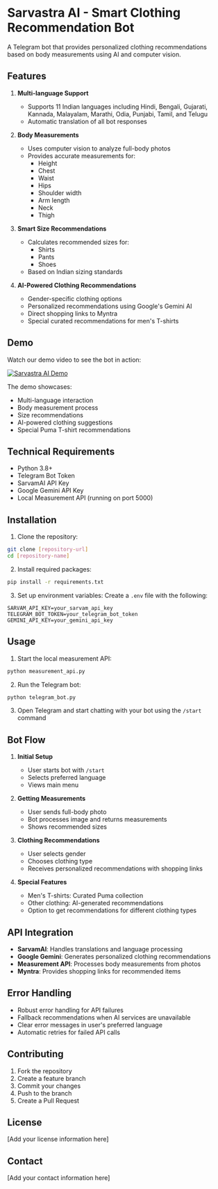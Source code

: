 # Sarvastra AI - Smart Clothing Recommendation Bot

A Telegram bot that provides personalized clothing recommendations based on body measurements using AI and computer vision.

## Features

1. **Multi-language Support**
   - Supports 11 Indian languages including Hindi, Bengali, Gujarati, Kannada, Malayalam, Marathi, Odia, Punjabi, Tamil, and Telugu
   - Automatic translation of all bot responses

2. **Body Measurements**
   - Uses computer vision to analyze full-body photos
   - Provides accurate measurements for:
     - Height
     - Chest
     - Waist
     - Hips
     - Shoulder width
     - Arm length
     - Neck
     - Thigh

3. **Smart Size Recommendations**
   - Calculates recommended sizes for:
     - Shirts
     - Pants
     - Shoes
   - Based on Indian sizing standards

4. **AI-Powered Clothing Recommendations**
   - Gender-specific clothing options
   - Personalized recommendations using Google's Gemini AI
   - Direct shopping links to Myntra
   - Special curated recommendations for men's T-shirts

## Demo

Watch our demo video to see the bot in action:

[![Sarvastra AI Demo](https://img.youtube.com/vi/muZa_tBumNU/0.jpg)](https://youtu.be/muZa_tBumNU)

The demo showcases:
- Multi-language interaction
- Body measurement process
- Size recommendations
- AI-powered clothing suggestions
- Special Puma T-shirt recommendations

## Technical Requirements

- Python 3.8+
- Telegram Bot Token
- SarvamAI API Key
- Google Gemini API Key
- Local Measurement API (running on port 5000)

## Installation

1. Clone the repository:
```bash
git clone [repository-url]
cd [repository-name]
```

2. Install required packages:
```bash
pip install -r requirements.txt
```

3. Set up environment variables:
Create a `.env` file with the following:
```
SARVAM_API_KEY=your_sarvam_api_key
TELEGRAM_BOT_TOKEN=your_telegram_bot_token
GEMINI_API_KEY=your_gemini_api_key
```

## Usage

1. Start the local measurement API:
```bash
python measurement_api.py
```

2. Run the Telegram bot:
```bash
python telegram_bot.py
```

3. Open Telegram and start chatting with your bot using the `/start` command

## Bot Flow

1. **Initial Setup**
   - User starts bot with `/start`
   - Selects preferred language
   - Views main menu

2. **Getting Measurements**
   - User sends full-body photo
   - Bot processes image and returns measurements
   - Shows recommended sizes

3. **Clothing Recommendations**
   - User selects gender
   - Chooses clothing type
   - Receives personalized recommendations with shopping links

4. **Special Features**
   - Men's T-shirts: Curated Puma collection
   - Other clothing: AI-generated recommendations
   - Option to get recommendations for different clothing types

## API Integration

- **SarvamAI**: Handles translations and language processing
- **Google Gemini**: Generates personalized clothing recommendations
- **Measurement API**: Processes body measurements from photos
- **Myntra**: Provides shopping links for recommended items

## Error Handling

- Robust error handling for API failures
- Fallback recommendations when AI services are unavailable
- Clear error messages in user's preferred language
- Automatic retries for failed API calls

## Contributing

1. Fork the repository
2. Create a feature branch
3. Commit your changes
4. Push to the branch
5. Create a Pull Request

## License

[Add your license information here]

## Contact

[Add your contact information here]